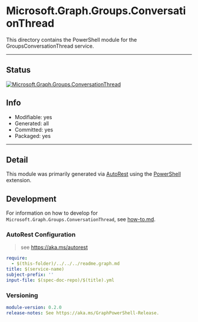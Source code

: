 <!-- region Generated -->
# Microsoft.Graph.Groups.ConversationThread
This directory contains the PowerShell module for the GroupsConversationThread service.

---
## Status
[![Microsoft.Graph.Groups.ConversationThread](https://img.shields.io/powershellgallery/v/Microsoft.Graph.Groups.ConversationThread.svg?style=flat-square&label=Microsoft.Graph.Groups.ConversationThread "Microsoft.Graph.Groups.ConversationThread")](https://www.powershellgallery.com/packages/Microsoft.Graph.Groups.ConversationThread/)

## Info
- Modifiable: yes
- Generated: all
- Committed: yes
- Packaged: yes

---
## Detail
This module was primarily generated via [AutoRest](https://github.com/Azure/autorest) using the [PowerShell](https://github.com/Azure/autorest.powershell) extension.

## Development
For information on how to develop for `Microsoft.Graph.Groups.ConversationThread`, see [how-to.md](how-to.md).
<!-- endregion -->

### AutoRest Configuration

> see https://aka.ms/autorest

``` yaml
require:
  - $(this-folder)/../../../readme.graph.md
title: $(service-name)
subject-prefix: ''
input-file: $(spec-doc-repo)/$(title).yml
```
### Versioning

``` yaml
module-version: 0.2.0
release-notes: See https://aka.ms/GraphPowerShell-Release.
```
